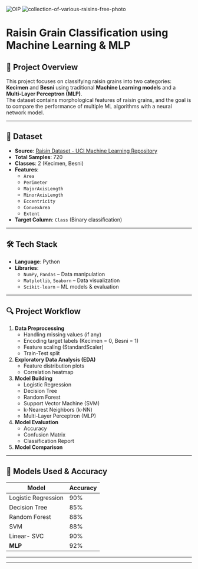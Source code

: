 

![OIP](https://github.com/user-attachments/assets/ee3ad4f1-2d28-4721-be31-1390b43eb836)    ![collection-of-various-raisins-free-photo](https://github.com/user-attachments/assets/c5423efe-6182-4e08-8c33-d61023855b97)




# Raisin Grain Classification using Machine Learning & MLP

## 📌 Project Overview
This project focuses on classifying raisin grains into two categories: **Kecimen** and **Besni** using traditional **Machine Learning models** and a **Multi-Layer Perceptron (MLP)**.  
The dataset contains morphological features of raisin grains, and the goal is to compare the performance of multiple ML algorithms with a neural network model.

---

## 📂 Dataset
- **Source**: [Raisin Dataset - UCI Machine Learning Repository](https://archive.ics.uci.edu/ml/datasets/Raisin+Dataset)
- **Total Samples**: 720
- **Classes**: 2 (Kecimen, Besni)
- **Features**:
  - `Area`
  - `Perimeter`
  - `MajorAxisLength`
  - `MinorAxisLength`
  - `Eccentricity`
  - `ConvexArea`
  - `Extent`
- **Target Column**: `Class` (Binary classification)

---

## 🛠 Tech Stack
- **Language**: Python
- **Libraries**:
  - `NumPy`, `Pandas` – Data manipulation
  - `Matplotlib`, `Seaborn` – Data visualization
  - `Scikit-learn` – ML models & evaluation
  

---

## 🔍 Project Workflow
1. **Data Preprocessing**
   - Handling missing values (if any)
   - Encoding target labels (Kecimen = 0, Besni = 1)
   - Feature scaling (StandardScaler)
   - Train-Test split
2. **Exploratory Data Analysis (EDA)**
   - Feature distribution plots
   - Correlation heatmap
3. **Model Building**
   - Logistic Regression
   - Decision Tree
   - Random Forest
   - Support Vector Machine (SVM)
   - k-Nearest Neighbors (k-NN)
   - Multi-Layer Perceptron (MLP)
4. **Model Evaluation**
   - Accuracy
   - Confusion Matrix
   - Classification Report
5. **Model Comparison**

---

## 🧠 Models Used & Accuracy
| Model               | Accuracy |
|---------------------|----------|
| Logistic Regression | 90%      |
| Decision Tree       | 85%      |
| Random Forest       | 88%      |
| SVM                 | 88%      |
| Linear- SVC         | 90%      |
| **MLP**             | 92%      |



---






---




